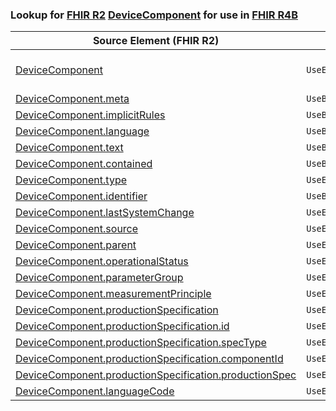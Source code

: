 ### Lookup for [FHIR R2](https://hl7.org/fhir/DSTU2/) [DeviceComponent](https://hl7.org/fhir/DSTU2/DeviceComponent.html) for use in [FHIR R4B](https://hl7.org/fhir/R4B/)

| Source Element (FHIR R2) | Usage | Target |
| -------------- | ----- | ------ |
| [DeviceComponent](https://hl7.org/fhir/DSTU2/DeviceComponent.html#resource) | `UseExtension` | [http://hl7.org/fhir/1.0/StructureDefinition/extension-DeviceComponent](StructureDefinition-ext-R2-DeviceComponent.html) |
| [DeviceComponent.meta](https://hl7.org/fhir/DSTU2/DeviceComponent.html#resource) | `UseBasicElement` | [Resource.meta](https://hl7.org/fhir/R4B/Resource.html#resource) |
| [DeviceComponent.implicitRules](https://hl7.org/fhir/DSTU2/DeviceComponent.html#resource) | `UseBasicElement` | [Resource.implicitRules](https://hl7.org/fhir/R4B/Resource.html#resource) |
| [DeviceComponent.language](https://hl7.org/fhir/DSTU2/DeviceComponent.html#resource) | `UseBasicElement` | [Resource.language](https://hl7.org/fhir/R4B/Resource.html#resource) |
| [DeviceComponent.text](https://hl7.org/fhir/DSTU2/DeviceComponent.html#resource) | `UseBasicElement` | [DomainResource.text](https://hl7.org/fhir/R4B/DomainResource.html#resource) |
| [DeviceComponent.contained](https://hl7.org/fhir/DSTU2/DeviceComponent.html#resource) | `UseBasicElement` | [DomainResource.contained](https://hl7.org/fhir/R4B/DomainResource.html#resource) |
| [DeviceComponent.type](https://hl7.org/fhir/DSTU2/DeviceComponent.html#resource) | `UseExtensionFromAncestor` | - |
| [DeviceComponent.identifier](https://hl7.org/fhir/DSTU2/DeviceComponent.html#resource) | `UseBasicElement` | [Basic.identifier](https://hl7.org/fhir/R4B/Basic.html#resource) |
| [DeviceComponent.lastSystemChange](https://hl7.org/fhir/DSTU2/DeviceComponent.html#resource) | `UseExtensionFromAncestor` | - |
| [DeviceComponent.source](https://hl7.org/fhir/DSTU2/DeviceComponent.html#resource) | `UseExtensionFromAncestor` | - |
| [DeviceComponent.parent](https://hl7.org/fhir/DSTU2/DeviceComponent.html#resource) | `UseExtensionFromAncestor` | - |
| [DeviceComponent.operationalStatus](https://hl7.org/fhir/DSTU2/DeviceComponent.html#resource) | `UseExtensionFromAncestor` | - |
| [DeviceComponent.parameterGroup](https://hl7.org/fhir/DSTU2/DeviceComponent.html#resource) | `UseExtensionFromAncestor` | - |
| [DeviceComponent.measurementPrinciple](https://hl7.org/fhir/DSTU2/DeviceComponent.html#resource) | `UseExtensionFromAncestor` | - |
| [DeviceComponent.productionSpecification](https://hl7.org/fhir/DSTU2/DeviceComponent.html#resource) | `UseExtensionFromAncestor` | - |
| [DeviceComponent.productionSpecification.id](https://hl7.org/fhir/DSTU2/DeviceComponent.html#resource) | `UseExtensionFromAncestor` | - |
| [DeviceComponent.productionSpecification.specType](https://hl7.org/fhir/DSTU2/DeviceComponent.html#resource) | `UseExtensionFromAncestor` | - |
| [DeviceComponent.productionSpecification.componentId](https://hl7.org/fhir/DSTU2/DeviceComponent.html#resource) | `UseExtensionFromAncestor` | - |
| [DeviceComponent.productionSpecification.productionSpec](https://hl7.org/fhir/DSTU2/DeviceComponent.html#resource) | `UseExtensionFromAncestor` | - |
| [DeviceComponent.languageCode](https://hl7.org/fhir/DSTU2/DeviceComponent.html#resource) | `UseExtensionFromAncestor` | - |
